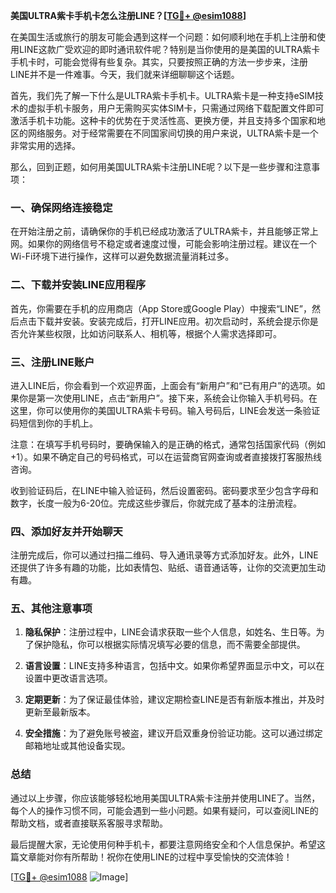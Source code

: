 **美国ULTRA紫卡手机卡怎么注册LINE？[[TG💪+ @esim1088](https://t.me/s/esim1088)]**

在美国生活或旅行的朋友可能会遇到这样一个问题：如何顺利地在手机上注册和使用LINE这款广受欢迎的即时通讯软件呢？特别是当你使用的是美国的ULTRA紫卡手机卡时，可能会觉得有些复杂。其实，只要按照正确的方法一步步来，注册LINE并不是一件难事。今天，我们就来详细聊聊这个话题。

首先，我们先了解一下什么是ULTRA紫卡手机卡。ULTRA紫卡是一种支持eSIM技术的虚拟手机卡服务，用户无需购买实体SIM卡，只需通过网络下载配置文件即可激活手机卡功能。这种卡的优势在于灵活性高、更换方便，并且支持多个国家和地区的网络服务。对于经常需要在不同国家间切换的用户来说，ULTRA紫卡是一个非常实用的选择。

那么，回到正题，如何用美国ULTRA紫卡注册LINE呢？以下是一些步骤和注意事项：

### 一、确保网络连接稳定

在开始注册之前，请确保你的手机已经成功激活了ULTRA紫卡，并且能够正常上网。如果你的网络信号不稳定或者速度过慢，可能会影响注册过程。建议在一个Wi-Fi环境下进行操作，这样可以避免数据流量消耗过多。

### 二、下载并安装LINE应用程序

首先，你需要在手机的应用商店（App Store或Google Play）中搜索“LINE”，然后点击下载并安装。安装完成后，打开LINE应用。初次启动时，系统会提示你是否允许某些权限，比如访问联系人、相机等，根据个人需求选择即可。

### 三、注册LINE账户

进入LINE后，你会看到一个欢迎界面，上面会有“新用户”和“已有用户”的选项。如果你是第一次使用LINE，点击“新用户”。接下来，系统会让你输入手机号码。在这里，你可以使用你的美国ULTRA紫卡号码。输入号码后，LINE会发送一条验证码短信到你的手机上。

注意：在填写手机号码时，要确保输入的是正确的格式，通常包括国家代码（例如+1）。如果不确定自己的号码格式，可以在运营商官网查询或者直接拨打客服热线咨询。

收到验证码后，在LINE中输入验证码，然后设置密码。密码要求至少包含字母和数字，长度一般为6-20位。完成这些步骤后，你就完成了基本的注册流程。

### 四、添加好友并开始聊天

注册完成后，你可以通过扫描二维码、导入通讯录等方式添加好友。此外，LINE还提供了许多有趣的功能，比如表情包、贴纸、语音通话等，让你的交流更加生动有趣。

### 五、其他注意事项

1. **隐私保护**：注册过程中，LINE会请求获取一些个人信息，如姓名、生日等。为了保护隐私，你可以根据实际情况填写必要的信息，而不需要全部提供。
   
2. **语言设置**：LINE支持多种语言，包括中文。如果你希望界面显示中文，可以在设置中更改语言选项。

3. **定期更新**：为了保证最佳体验，建议定期检查LINE是否有新版本推出，并及时更新至最新版本。

4. **安全措施**：为了避免账号被盗，建议开启双重身份验证功能。这可以通过绑定邮箱地址或其他设备实现。

### 总结

通过以上步骤，你应该能够轻松地用美国ULTRA紫卡注册并使用LINE了。当然，每个人的操作习惯不同，可能会遇到一些小问题。如果有疑问，可以查阅LINE的帮助文档，或者直接联系客服寻求帮助。

最后提醒大家，无论使用何种手机卡，都要注意网络安全和个人信息保护。希望这篇文章能对你有所帮助！祝你在使用LINE的过程中享受愉快的交流体验！

[[TG💪+ @esim1088](https://t.me/s/esim1088) ![Image](https://i.postimg.cc/4NQfJmqS/Snipaste-2025-05-13-00-14-12.png)]